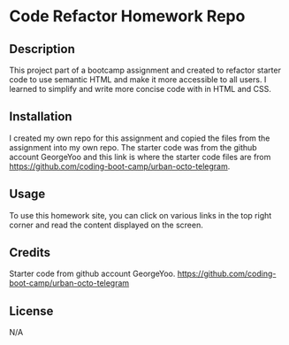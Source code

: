 # Code Refactor Homework Repo

## Description
This project part of a bootcamp assignment and created to refactor starter code to use semantic HTML and make it more accessible to all users. I learned to simplify and write more concise code with in HTML and CSS. 

## Installation
I created my own repo for this assignment and copied the files from the assignment into my own repo. The starter code was from the github account GeorgeYoo and this link is where the starter code files are from https://github.com/coding-boot-camp/urban-octo-telegram. 

## Usage
To use this homework site, you can click on various links in the top right corner and read the content displayed on the screen.

## Credits
Starter code from github account GeorgeYoo. https://github.com/coding-boot-camp/urban-octo-telegram


## License
N/A
